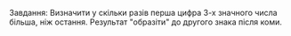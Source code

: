 Завдання: Визначити у скільки разів перша цифра 3-х значного числа більша, ніж остання. Результат "образіти" до другого знака після коми.
